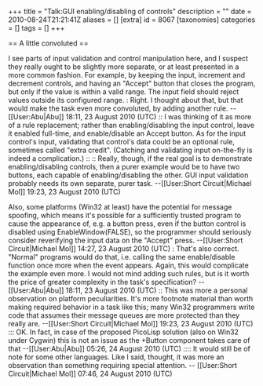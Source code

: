 +++
title = "Talk:GUI enabling/disabling of controls"
description = ""
date = 2010-08-24T21:21:41Z
aliases = []
[extra]
id = 8067
[taxonomies]
categories = []
tags = []
+++

== A little convoluted ==

I see parts of input validation and control manipulation here, and I suspect they really ought to be slightly more separate, or at least presented in a more common fashion. For example, by keeping the input, increment and decrement controls, and having an "Accept" button that closes the program, but only if the value is within a valid range. The input field should reject values outside its configured range.
: Right. I thought about that, but that would make the task even more convoluted, by adding another rule. --[[User:Abu|Abu]] 18:11, 23 August 2010 (UTC)
:: I was thinking of it as more of a rule replacement; rather than enabling/disabling the input control, leave it enabled full-time, and enable/disable an Accept button. As for the input control's input, validating that control's data could be an optional rule, sometimes called "extra credit". (Catching and validating input on-the-fly is indeed a complication.)
::
:: Really, though, if the real goal is to demonstrate enabling/disabling controls, then a purer example would be to have two buttons, each capable of enabling/disabling the other. GUI input validation probably needs its own separate, purer task. --[[User:Short Circuit|Michael Mol]] 19:23, 23 August 2010 (UTC)

Also, some platforms (Win32 at least) have the potential for message spoofing, which means it's possible for a sufficiently trusted program to cause the appearance of, e.g. a button press, even if the button control is disabled using EnableWindow(FALSE), so the programmer should seriously consider reverifying the input data on the "Accept" press. --[[User:Short Circuit|Michael Mol]] 14:27, 23 August 2010 (UTC)
: That's also correct. "Normal" programs would do that, i.e. calling the same enable/disable function once more when the event appears. Again, this would complicate the example even more. I would not mind adding such rules, but is it worth the price of greater complexity in the task's specification? --[[User:Abu|Abu]] 18:11, 23 August 2010 (UTC)
:: This was more a personal observation on platform peculiarities. It's more footnote material than worth making required behavior in a task like this; many Win32 programmers write code that assumes their message queues are more protected than they really are. --[[User:Short Circuit|Michael Mol]] 19:23, 23 August 2010 (UTC)
::: OK. In fact, in case of the proposed PicoLisp solution (also on Win32 under Cygwin) this is not an issue as the +Button component takes care of that --[[User:Abu|Abu]] 05:26, 24 August 2010 (UTC)
:::: It would still be of note for some other languages. Like I said, thought\, it was more an observation than something requiring special attention. -- [[User:Short Circuit|Michael Mol]] 07:46, 24 August 2010 (UTC)

